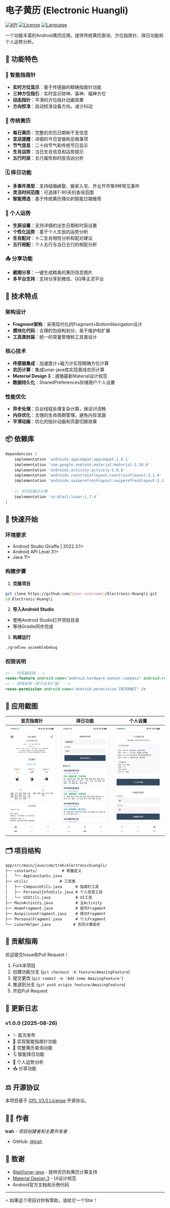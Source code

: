 # 电子黄历 (Electronic Huangli)

[![API](https://img.shields.io/badge/API-31%2B-brightgreen.svg)](https://android-arsenal.com/api?level=31)
[![License](https://img.shields.io/badge/License-MIT-blue.svg)](LICENSE)
[![Language](https://img.shields.io/badge/Language-Java-orange.svg)](https://www.oracle.com/java/)

一个功能丰富的Android黄历应用，提供传统黄历查询、方位指南针、择日功能和个人运势分析。

## 📱 功能特色

### 🧭 智能指南针
- **实时方位显示**：基于传感器的精确指南针功能
- **三神方位指引**：实时显示财神、喜神、福神方位
- **动态指针**：平滑的方位指针动画效果
- **方向校准**：自动校准设备方向，减少抖动

### 📅 传统黄历
- **每日黄历**：完整的农历日期和干支信息
- **宜忌提醒**：详细的今日宜做和忌做事项
- **节气信息**：二十四节气和传统节日显示
- **生肖运势**：当日生肖信息和运势提示
- **五行时辰**：五行属性和时辰吉凶分析

### 🗓️ 择日功能
- **多事件类型**：支持结婚嫁娶、搬家入宅、开业开市等9种常见事件
- **灵活时间范围**：可选择7-90天的查询范围
- **智能筛选**：基于传统黄历理论的智能日期推荐

### 👤 个人运势
- **生辰设置**：支持详细的出生日期和时辰设置
- **个性化运势**：基于个人生辰的运势分析
- **生肖配对**：十二生肖相性分析和配对建议
- **五行相配**：个人五行与当日五行的相配分析

### 📤 分享功能
- **截图分享**：一键生成精美的黄历信息图片
- **多平台支持**：支持分享到微信、QQ等主流平台

## 🔧 技术特点

### 架构设计
- **Fragment架构**：采用现代化的Fragment+BottomNavigation设计
- **模块化代码**：合理的包结构划分，易于维护和扩展
- **工具类封装**：统一的常量管理和工具类设计

### 核心技术
- **传感器集成**：加速度计+磁力计实现精确方位计算
- **农历计算**：集成lunar-java库实现离线农历计算
- **Material Design 3**：遵循最新Material设计规范
- **数据持久化**：SharedPreferences存储用户个人设置

### 性能优化
- **异步处理**：后台线程处理复杂计算，保证UI流畅
- **内存优化**：合理的生命周期管理，避免内存泄漏
- **平滑动画**：优化的指针动画和页面切换效果

## 📦 依赖库

```gradle
dependencies {
    implementation 'androidx.appcompat:appcompat:1.6.1'
    implementation 'com.google.android.material:material:1.10.0'
    implementation 'androidx.activity:activity:1.8.0'
    implementation 'androidx.constraintlayout:constraintlayout:2.1.4'
    implementation 'androidx.swiperefreshlayout:swiperefreshlayout:1.1.0'
    
    // 农历和黄历计算
    implementation 'cn.6tail:lunar:1.7.4'
}
```

## 🚀 快速开始

### 环境要求
- Android Studio Giraffe | 2022.3.1+
- Android API Level 31+
- Java 11+

### 构建步骤

1. **克隆项目**
```bash
git clone https://github.com/[your-username]/Electronic-Huangli.git
cd Electronic-Huangli
```

2. **导入Android Studio**
- 使用Android Studio打开项目目录
- 等待Gradle同步完成

3. **构建运行**
```bash
./gradlew assembleDebug
```

### 权限说明

```xml
<!-- 传感器权限 -->
<uses-feature android:name="android.hardware.sensor.compass" android:required="true" />
<!-- 网络权限（用于未来扩展） -->
<uses-permission android:name="android.permission.INTERNET" />
```

## 📱 应用截图

| 首页指南针 | 择日功能 | 个人设置 |
|---|---|---|
| ![Home](screenshots/home.jpg) | ![Auspicious](screenshots/auspicious.jpg) | ![Personal](screenshots/personal.jpg) |

## 🗂️ 项目结构

```
app/src/main/java/com/trah/electronichuangli/
├── constants/           # 常量定义
│   └── AppConstants.java
├── utils/              # 工具类
│   ├── CompassUtils.java      # 指南针工具
│   ├── PersonalInfoUtils.java # 个人信息工具  
│   └── UIUtils.java           # UI工具
├── MainActivity.java          # 主Activity
├── HomeFragment.java          # 首页Fragment
├── AuspiciousFragment.java    # 择日Fragment
├── PersonalFragment.java      # 个人Fragment
└── LunarHelper.java          # 农历计算助手
```

## 🤝 贡献指南

欢迎提交Issue和Pull Request！

1. Fork本项目
2. 创建功能分支 (`git checkout -b feature/AmazingFeature`)
3. 提交更改 (`git commit -m 'Add some AmazingFeature'`)
4. 推送到分支 (`git push origin feature/AmazingFeature`)
5. 开启Pull Request

## 📝 更新日志

### v1.0.0 (2025-08-26)
- ✨ 首次发布
- 🧭 实现智能指南针功能
- 📅 完整黄历查询功能
- 🗓️ 智能择日功能
- 👤 个人运势分析
- 📤 分享功能

## ⚖️ 开源协议

本项目基于 [GPL V3.0 License](LICENSE) 开源协议。

## 👨‍💻 作者

**trah** - *项目创建者和主要开发者*

- GitHub: [@trah](https://github.com/trah)

## 🙏 致谢

- [6tail/lunar-java](https://github.com/6tail/lunar-java) - 提供农历和黄历计算支持
- [Material Design 3](https://m3.material.io/) - UI设计规范
- Android官方文档和示例代码

---

⭐ 如果这个项目对你有帮助，请给它一个Star！
